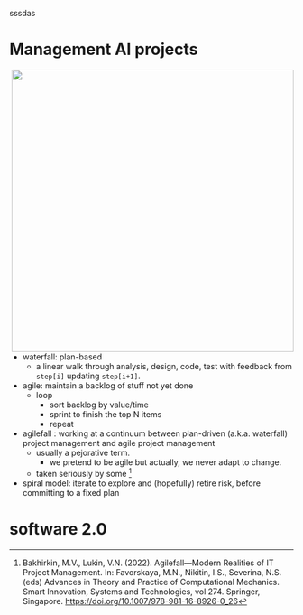 sssdas

# Management AI projects

<img src="https://miro.medium.com/v2/resize:fit:1400/1*k66hoz5Y_9DId_a3UrgIpA.jpeg"
     width=500 align=right>

- waterfall: plan-based
  - a linear walk through analysis, design, code, test with 
    feedback from `step[i]` updating `step[i+1]`. 
- agile: maintain a backlog of stuff not yet done
  - loop
    - sort backlog by value/time
    - sprint to finish the top N items
    - repeat
- agilefall : working at a continuum between plan-driven (a.k.a. waterfall) 
  project management and agile project management
  - usually a pejorative term.
    - we pretend to be agile but actually, we never adapt to change.
  - taken seriously by some [^Bakg]
- spiral model: iterate to explore and (hopefully) retire risk, before committing to a fixed plan



[^Bakg]: Bakhirkin, M.V., Lukin, V.N. (2022). Agilefall—Modern Realities of IT Project Management. In: Favorskaya, M.N., Nikitin, I.S., Severina, N.S. (eds) Advances in Theory and Practice of Computational Mechanics. Smart Innovation, Systems and Technologies, vol 274. Springer, Singapore. https://doi.org/10.1007/978-981-16-8926-0_26

# software 2.0
